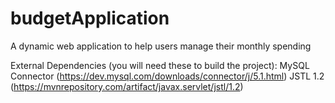 # budgetApplication
A dynamic web application to help users manage their monthly spending

External Dependencies (you will need these to build the project):
MySQL Connector (https://dev.mysql.com/downloads/connector/j/5.1.html)
JSTL 1.2 (https://mvnrepository.com/artifact/javax.servlet/jstl/1.2)
